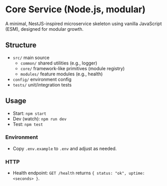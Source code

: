 # Core Service (Node.js, modular)

A minimal, NestJS-inspired microservice skeleton using vanilla JavaScript (ESM), designed for modular growth.

## Structure

- `src/` main source
    - `common/` shared utilities (e.g., logger)
    - `core/` framework-like primitives (module registry)
    - `modules/` feature modules (e.g., health)
- `config/` environment config
- `tests/` unit/integration tests

## Usage

- Start: `npm start`
- Dev (watch): `npm run dev`
- Test: `npm test`

### Environment

- Copy `.env.example` to `.env` and adjust as needed.

### HTTP

- Health endpoint: `GET /health` returns `{ status: "ok", uptime: <seconds> }`.
